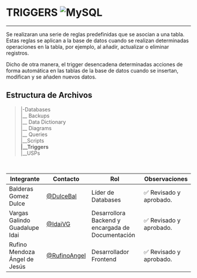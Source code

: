 # TRIGGERS ![MySQL](https://img.shields.io/badge/MySQL-005C84?style=for-the-badge&logo=mysql&logoColor=white)
---
Se realizaran una serie de reglas predefinidas que se asocian a una tabla. Estas reglas se aplican a la base de datos cuando se realizan determinadas operaciones en la tabla, por ejemplo, al añadir, actualizar o eliminar registros.

Dicho de otra manera, el trigger desencadena determinadas acciones de forma automática en las tablas de la base de datos cuando se insertan, modifican y se añaden nuevos datos.

   ## Estructura de Archivos
   >|-Databases <br>
   >|__ Backups<br>
   >|__ Data Dictionary<br>
   >|__ Diagrams<br>
   >|__ Queries <br>
   >|__Scripts<br>
   >**|__Triggers**<br>
   >|__USPs<br>
   <br> 

   |Integrante|Contacto|Rol|Observaciones|
   |----------|--------|---|-------------|
   |Balderas Gomez Dulce|[@DulceBal](https://github.com/Josue-Martinez-Otero)|Líder de Databases|✅ Revisado y aprobado.|
   |Vargas Galindo Guadalupe Idai  |[@IdaiVG](https://github.com/IdaiVG)|Desarrollora Backend y encargada de Documentación|✅ Revisado y aprobado.|
   |Rufino Mendoza Ángel de Jesús|[@RufinoAngel](https://github.com/RufinoAngel)|Desarrollador Frontend|✅ Revisado y aprobado.|
